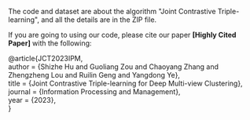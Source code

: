 The code and dataset are about the algorithm "Joint Contrastive Triple-learning", and all the details are in the ZIP file.

If you are going to using our code, please cite our paper **[Highly Cited Paper]** with the following:

@article{JCT2023IPM,\
  author    = {Shizhe Hu and
               Guoliang Zou and
               Chaoyang Zhang and
               Zhengzheng Lou and
               Ruilin Geng and
               Yangdong Ye},\
  title     = {Joint Contrastive Triple-learning for Deep Multi-view Clustering},\
  journal = {Information Processing and Management},\
  year      = {2023},\
}
